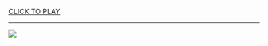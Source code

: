 
<a href="https://premium76.site?title=unblocked_math_games&ref=13M">CLICK TO PLAY</a></h3>
<hr>

<a href="https://premium76.site?title=unblocked_math_games&ref=13M"><img src="https://clearcache.store/games.png"></a>


